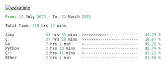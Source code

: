 [![wakatime](https://wakatime.com/badge/user/5970ac98-85fb-4bfd-a7d8-142e7d5bd274.svg)](https://wakatime.com/@5970ac98-85fb-4bfd-a7d8-142e7d5bd274)

<!--START_SECTION:waka-->

```rust
From: 17 July 2024 - To: 23 March 2025

Total Time: 119 hrs 44 mins

Java              53 hrs 55 mins  >>>>>>>>>>>--------------   44.29 %
C                 37 hrs 20 mins  >>>>>>>>-----------------   30.67 %
Go                7 hrs 1 min     >------------------------   05.76 %
Python            3 hrs 23 mins   >------------------------   02.79 %
C++               2 hrs 41 mins   >------------------------   02.21 %
Other             2 hrs 1 min     -------------------------   01.66 %
```

<!--END_SECTION:waka-->
